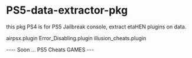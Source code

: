 # PS5-data-extractor-pkg

 this pkg PS4 is for PS5 Jailbreak console, extract etaHEN plugins on data.

 airpsx.plugin
 Error_Disabling.plugin
 illusion_cheats.plugin

 
 ---- Soon ... PS5 Cheats GAMES ---

